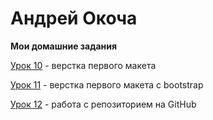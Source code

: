 # Андрей Окоча
**Мои домашние задания**

[Урок 10](https://kokogambo7.github.io/lesson_10/ "Мой первый сайт") - верстка первого макета

[Урок 11](https://kokogambo7.github.io/lessons_11/ "Мой первый сайт с bootstrap") - верстка первого макета c bootstrap

[Урок 12](https://kokogambo7.github.io/lessons_12/ "Моя первая домашка") - работа с репозиторием на GitHub
